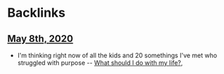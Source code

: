 
# Backlinks
## [May 8th, 2020](<May 8th, 2020.md>)
- I'm thinking right now of all the kids and 20 somethings I've met who struggled with purpose -- [What should I do with my life?](<What should I do with my life?.md>),

